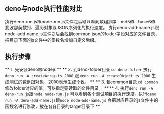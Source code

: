 ## deno与node执行性能对比
执行deno-run.js跟node-run.js文件之后可以看到数组排序、md5值、base6值、斐波那契数列、遍历对象跟JSON序列化的执行速度。
执行deno-add-name.js跟node-add-name.js文件之后会找到common.json的folder字段对应的文件目录，把目录下面的js文件中的函数名增加自定义后缀。

## 执行步骤
** 1. 先安装deno跟nodejs **
** 2. 到deno-folder目录 `cd deno-folder` 执行 `deno run -A createArray.ts 2000` 跟 `deno run -A createObject.ts 2000` 生成测试的数组跟对象，2000表示生成个数。  **
** 3. 到common目录 `cd common` 修改folder对应的值，可以指定要读取的文件目录。  **
** 4. 执行`deno run -A deno-run.js`跟`node node-run.js` 可以看到各个测试项目的执行速度。执行`deno run -A deno-add-name.js`跟`node node-add-name.js` 会把对应目录的js文件中的函数名进行修改，放在各自目录的target目录下 **
